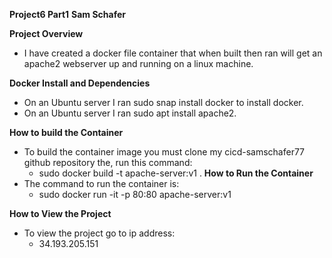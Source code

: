 **Project6 Part1**
**Sam Schafer**

**Project Overview**
- I have created a docker file container that when built then ran will get an apache2 webserver up and running on a linux machine.

**Docker Install and Dependencies**
- On an Ubuntu server I ran sudo snap install docker to install docker.
- On an Ubuntu server I ran sudo apt install apache2.

**How to build the Container**
- To build the container image you must clone my cicd-samschafer77 github repository the, run this command:
    -  sudo docker build -t apache-server:v1 .
**How to Run the Container**
- The command to run the container is:
    - sudo docker run -it -p 80:80 apache-server:v1

**How to View the Project**
- To view the project go to ip address:
    - 34.193.205.151